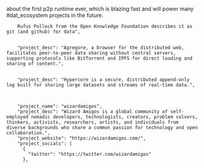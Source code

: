
 about the first p2p runtime ever, which is blazing fast and will power many #dat_ecosystem projects in the future.

		
		Rufus Pollock from the Open Knowledge Foundation describes it as git (and github) for data",


        "project_desc": "Agregore, a browser for the distributed web, facilitates peer-to-peer data sharing without central servers, supporting protocols like BitTorrent and IPFS for direct loading and sharing of content.",


        "project_desc": "Hypercore is a secure, distributed append-only log built for sharing large datasets and streams of real-time data.",



        "project_name": "wizardamigos",
        "project_desc": "Wizard Amigos is a global community of self-employed nomadic developers, technologists, creators, problem solvers, thinkers, activists, researchers, artists, and individuals from diverse backgrounds who share a common passion for technology and open collaboration.",
        "project_website": "https://wizardamigos.com/",
        "project_socials": [
          {
            "twitter": "https://twitter.com/wizardamigos"
          },


